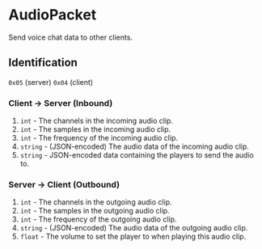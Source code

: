 # AudioPacket
Send voice chat data to other clients.

## Identification
`0x05` (server) `0x04` (client)

### Client -> Server (Inbound)
1. `int` - The channels in the incoming audio clip.
2. `int` - The samples in the incoming audio clip.
3. `int` - The frequency of the incoming audio clip.
4. `string` - (JSON-encoded) The audio data of the incoming audio clip.
5. `string` - JSON-encoded data containing the players to send the audio to.

### Server -> Client (Outbound)
1. `int` - The channels in the outgoing audio clip.
2. `int` - The samples in the outgoing audio clip.
3. `int` - The frequency of the outgoing audio clip.
4. `string` - (JSON-encoded) The audio data of the outgoing audio clip.
5. `float` - The volume to set the player to when playing this audio clip.